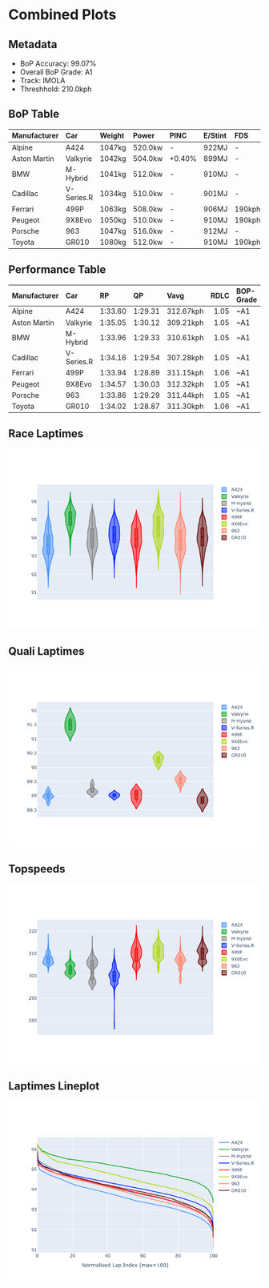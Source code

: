 # Combined Plots

## Metadata

- BoP Accuracy: 99.07%
- Overall BoP Grade: A1
- Track: IMOLA
- Threshhold: 210.0kph

## BoP Table
| Manufacturer   | Car        | Weight   | Power   | PINC   | E/Stint   | FDS    | RDP    | QDP    | TDP    |
|:---------------|:-----------|:---------|:--------|:-------|:----------|:-------|:-------|:-------|:-------|
| Alpine         | A424       | 1047kg   | 520.0kw | -      | 922MJ     | -      | 52.35% | 61.85% | 27.84% |
| Aston Martin   | Valkyrie   | 1042kg   | 504.0kw | +0.40% | 899MJ     | -      | 53.59% | 53.33% | 21.51% |
| BMW            | M-Hybrid   | 1041kg   | 512.0kw | -      | 910MJ     | -      | 53.26% | 57.23% | 34.54% |
| Cadillac       | V-Series.R | 1034kg   | 510.0kw | -      | 901MJ     | -      | 47.80% | 56.73% | 19.63% |
| Ferrari        | 499P       | 1063kg   | 508.0kw | -      | 906MJ     | 190kph | 53.02% | 42.32% | 9.88%  |
| Peugeot        | 9X8Evo     | 1050kg   | 510.0kw | -      | 910MJ     | 190kph | 48.47% | 51.26% | 16.02% |
| Porsche        | 963        | 1047kg   | 516.0kw | -      | 912MJ     | -      | 50.87% | 45.25% | 30.77% |
| Toyota         | GR010      | 1080kg   | 512.0kw | -      | 910MJ     | 190kph | 52.43% | 57.12% | 12.82% |

## Performance Table
| Manufacturer   | Car        | RP      | QP      | Vavg      |   RDLC | BOP-Grade   | Match   |
|:---------------|:-----------|:--------|:--------|:----------|-------:|:------------|:--------|
| Alpine         | A424       | 1:33.60 | 1:29.31 | 312.67kph |   1.05 | ~A1         | 99.30%  |
| Aston Martin   | Valkyrie   | 1:35.05 | 1:30.12 | 309.21kph |   1.05 | ~A1         | 96.39%  |
| BMW            | M-Hybrid   | 1:33.96 | 1:29.33 | 310.61kph |   1.05 | ~A1         | 100.00% |
| Cadillac       | V-Series.R | 1:34.16 | 1:29.54 | 307.28kph |   1.05 | ~A1         | 100.00% |
| Ferrari        | 499P       | 1:33.94 | 1:28.89 | 311.15kph |   1.06 | ~A1         | 99.76%  |
| Peugeot        | 9X8Evo     | 1:34.57 | 1:30.03 | 312.32kph |   1.05 | ~A1         | 97.45%  |
| Porsche        | 963        | 1:33.86 | 1:29.29 | 311.44kph |   1.05 | ~A1         | 99.78%  |
| Toyota         | GR010      | 1:34.02 | 1:28.87 | 311.30kph |   1.06 | ~A1         | 99.85%  |

## Race Laptimes
![Race Laptimes](images/race_violin.png)

## Quali Laptimes
![Quali Laptimes](images/quali_violin.png)

## Topspeeds
![Topspeeds](images/topspeed_violin.png)

## Laptimes Lineplot
![Laptimes Lineplot](images/laptime_line.png)


